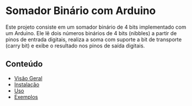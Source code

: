 # Somador Binário com Arduino

Este projeto consiste em um somador binário de 4 bits implementado com um Arduino. Ele lê dois números binários de 4 bits (nibbles) a partir de pinos de entrada digitais, realiza a soma com suporte a bit de transporte (carry bit) e exibe o resultado nos pinos de saída digitais.

## Conteúdo
- [Visão Geral](overview.md)
- [Instalação](installation.md)
- [Uso](usage.md)
- [Exemplos](examples/)